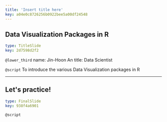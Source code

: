 ```yaml
---
title: 'Insert title here'
key: a04e0c8726256b0922bee5a00df24548
---
```


## Data Visualization Packages in R

```yaml
type: TitleSlide
key: 2d7598d2f2
```

`@lower_third`
name: Jin-Hoon An
title: Data Scientist

`@script`
To introduce the various Data Visualization packages in R

---

## Let's practice!

```yaml
type: FinalSlide
key: 938f4a6901
```

`@script`
